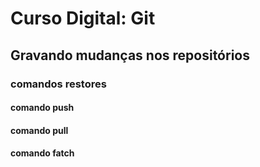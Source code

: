 # Curso Digital: Git

## Gravando mudanças nos repositórios

### comandos restores
#### comando push
#### comando pull
#### comando fatch
